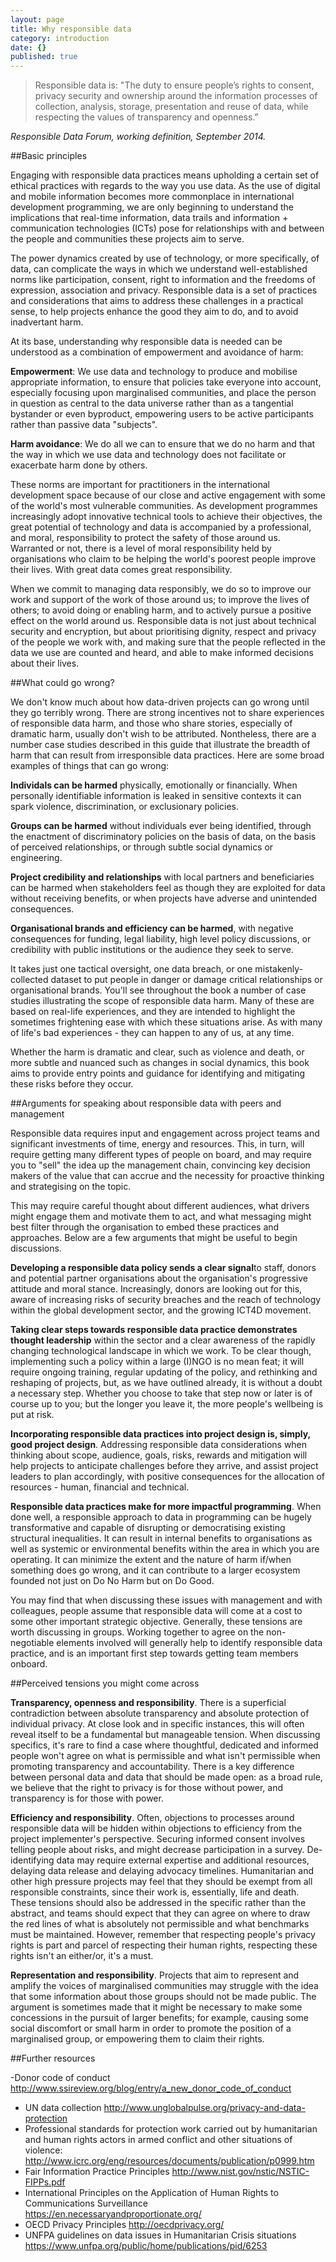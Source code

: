 ```yaml
---
layout: page
title: Why responsible data
category: introduction
date: {}
published: true
---
```


>Responsible data is: "The duty to ensure people’s rights to consent, privacy security and ownership around the information processes of collection, analysis, storage, presentation and reuse of data, while respecting the values of transparency and openness.”

_Responsible Data Forum, working definition, September 2014._

##Basic principles

Engaging with responsible data practices means upholding a certain set of ethical practices with regards to the way you use data. As the use of digital and mobile information becomes more commonplace in international development programming, we are only beginning to understand the implications that real-time information, data trails and information + communication technologies (ICTs) pose for relationships with and between the people and communities these projects aim to serve.

The power dynamics created by use of technology, or more specifically, of data, can complicate the ways in which we understand well-established norms like participation, consent, right to information and the freedoms of expression, association and privacy. Responsible data is a set of practices and considerations that aims to address these challenges in a practical sense, to help projects enhance the good they aim to do, and to avoid inadvertant harm. 

At its base, understanding why responsible data is needed can be understood as a combination of empowerment and avoidance of harm:

**Empowerment**: We use data and technology to produce and mobilise appropriate information, to ensure that policies take everyone into account, especially focusing upon marginalised communities, and place the person in question as central to the data universe rather than as a tangential bystander or even byproduct, empowering users to be active participants rather than passive data "subjects".

**Harm avoidance**: We do all we can to ensure that we do no harm and that the way in which we use data and technology does not facilitate or exacerbate harm done by others.  

These norms are important for practitioners in the international development space because of our close and active engagement with some of the world's most vulnerable communities. As development programmes increasingly adopt innovative technical tools to achieve their objectives, the great potential of technology and data is accompanied by a professional, and moral, responsibility to protect the safety of those around us. Warranted or not, there is a level of moral responsibility held by organisations who claim to be helping the world's poorest people improve their lives. With great data comes great responsibility.

When we commit to managing data responsibly, we do so to improve our work and support of the work of those around us; to improve the lives of others; to avoid doing or enabling harm, and to actively pursue a positive effect on the world around us. Responsible data is not just about technical security and encryption, but about prioritising dignity, respect and privacy of the people we work with, and making sure that the people reflected in the data we use are counted and heard, and able to make informed decisions about their lives. 

##What could go wrong?

We don't know much about how data-driven projects can go wrong until they go terribly wrong. There are strong incentives not to share experiences of responsible data harm, and those who share stories, especially of dramatic harm, usually don't wish to be attributed. Nontheless, there are a number case studies described in this guide that illustrate the breadth of harm that can result from irresponsible data practices. Here are some broad examples of things that can go wrong: 

**Individals can be harmed** physically, emotionally or financially. When personally identifiable information is leaked in sensitive contexts it can spark violence, discrimination, or exclusionary policies. 

**Groups can be harmed** without individuals ever being identified, through the enactment of discriminatory policies on the basis of data, on the basis of perceived relationships, or through subtle social dynamics or engineering. 

**Project credibility and relationships** with local partners and beneficiaries can be harmed when stakeholders feel as though they are exploited for data without receiving benefits, or when projects have adverse and unintended consequences. 

**Organisational brands and efficiency can be harmed**, with negative consequences for funding, legal liability, high level policy discussions, or credibility with public institutions or the audience they seek to serve. 

It takes just one tactical oversight, one data breach, or one mistakenly-collected dataset to put people in danger or damage critical relationships or organisational brands. You'll see throughout the book a number of case studies illustrating the scope of responsible data harm. Many of these are based on real-life experiences, and they are intended to highlight the sometimes frightening ease with which these situations arise. As with many of life's bad experiences - they can happen to any of us, at any time.

Whether the harm is dramatic and clear, such as violence and death, or more subtle and nuanced such as changes in social dynamics, this book aims to provide entry points and guidance for identifying and mitigating these risks before they occur. 

##Arguments for speaking about responsible data with peers and management

Responsible data requires input and engagement across project teams and significant investments of time, energy and resources. This, in turn, will require getting many different types of people on board, and may require you to "sell" the idea up the management chain, convincing key decision makers of the value that can accrue and the necessity for proactive thinking and strategising on the topic. 

This may require careful thought about different audiences, what drivers might engage them and motivate them to act, and what messaging might best filter through the organisation to embed these practices and approaches. Below are a few arguments that might be useful to begin discussions. 

**Developing a responsible data policy sends a clear signal**to staff, donors and potential partner organisations about the organisation's progressive attitude and moral stance. Increasingly, donors are looking out for this, aware of increasing risks of security breaches and the reach of technology within the global development sector, and the growing ICT4D movement. 

**Taking clear steps towards responsible data practice demonstrates thought leadership** within the sector and a clear awareness of the rapidly changing technological landscape in which we work. To be clear though, implementing such a policy within a large (I)NGO is no mean feat; it will require ongoing training, regular updating of the policy, and rethinking and reshaping of projects, but, as we have outlined already, it is without a doubt a necessary step. Whether you choose to take that step now or later is of course up to you; but the longer you leave it, the more people's wellbeing is put at risk. 

**Incorporating responsible data practices into project design is, simply, good project design**. Addressing responsible data considerations when thinking about scope, audience, goals, risks, rewards and mitigation will help projects to anticipate challenges before they arrive, and assist project leaders to plan accordingly, with positive consequences for the allocation of resources - human, financial and technical.

**Responsible data practices make for more impactful programming**. When done well, a responsible approach to data in programming can be hugely transformative and capable of disrupting or democratising existing structural inequalities. It can result in internal benefits to organisations as well as systemic or environmental benefits within the area in which you are operating. It can minimize the extent and the nature of harm if/when something does go wrong, and it can contribute to a larger ecosystem founded not just on Do No Harm but on Do Good.

You may find that when discussing these issues with management and with colleagues, people assume that responsible data will come at a cost to some other important strategic objective. Generally, these tensions are worth discussing in groups. Working together to agree on the non-negotiable elements involved will generally help to identify responsible data practice, and is an important first step towards getting team members onboard.

##Perceived tensions you might come across

**Transparency, openness and responsibility**. There is a superficial contradiction between absolute transparency and absolute protection of individual privacy. At close look and in specific instances, this will often reveal itself to be a fundamental but manageable tension. When discussing specifics, it's rare to find a case where thoughtful, dedicated and informed people won't agree on what is permissible and what isn't permissible when promoting transparency and accountability. There is a key difference between personal data and data that should be made open: as a broad rule, we believe that the right to privacy is for those without power, and transparency is for those with power. 

**Efficiency and responsibility**. Often, objections to processes around responsible data will be hidden within objections to efficiency from the project implementer's perspective. Securing informed consent involves telling people about risks, and might decrease participation in a survey. De-identifying data may require external expertise and additional resources, delaying data release and delaying advocacy timelines. Humanitarian and other high pressure projects may feel that they should be exempt from all responsible constraints, since their work is, essentially, life and death. These tensions should also be addressed in the specific rather than the abstract, and teams should expect that they can agree on where to draw the red lines of what is absolutely not permissible and what benchmarks must be maintained. However, remember that respecting people's privacy rights is part and parcel of respecting their human rights, respecting these rights isn't an either/or, it's a must. 

**Representation and responsibility**. Projects that aim to represent and amplify the voices of marginalised communities may struggle with the idea that some information about those groups should not be made public. The argument is sometimes made that it might be necessary to make some concessions in the pursuit of larger benefits; for example, causing some social discomfort or small harm in order to promote the position of a marginalised group, or empowering them to claim their rights. 

##Further resources 

-Donor code of conduct http://www.ssireview.org/blog/entry/a_new_donor_code_of_conduct 
- UN data collection  http://www.unglobalpulse.org/privacy-and-data-protection
- Professional standards for protection work carried out by humanitarian and human rights actors in armed conflict and other situations of violence: http://www.icrc.org/eng/resources/documents/publication/p0999.htm
- Fair Information Practice Principles  http://www.nist.gov/nstic/NSTIC-FIPPs.pdf
- International Principles on the Application of Human Rights to Communications Surveillance  https://en.necessaryandproportionate.org/ 
- OECD Privacy Principles  http://oecdprivacy.org/ 
- UNFPA guidelines on data issues in Humanitarian Crisis situations  https://www.unfpa.org/public/home/publications/pid/6253 